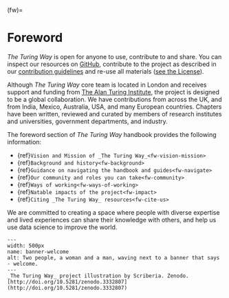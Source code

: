 (fw)=
# Foreword

_The Turing Way_ is open for anyone to use, contribute to and share. 
You can inspect our resources on [GitHub](https://github.com/alan-turing-institute/the-turing-way), contribute to the project as described in our [contribution guidelines](https://github.com/alan-turing-institute/the-turing-way/blob/master/CONTRIBUTING.md) and re-use all materials ([see the License](https://github.com/alan-turing-institute/the-turing-way/blob/master/LICENSE.md)).

Although _The Turing Way_ core team is located in London and receives support and funding from [The Alan Turing Institute](https://www.turing.ac.uk/), the project is designed to be a global collaboration.
We have contributions from across the UK, and from India, Mexico, Australia, USA, and many European countries.
Chapters have been written, reviewed and curated by members of research institutes and universities, government departments, and industry.

The foreword section of _The Turing Way_ handbook provides the following information:

- {ref}`Vision and Mission of _The Turing Way_<fw-vision-mission>` 
- {ref}`Background and history<fw-background>`
- {ref}`Guidance on navigating the handbook and guides<fw-navigate>`
- {ref}`Our community and roles you can take<fw-community>`
- {ref}`Ways of working<fw-ways-of-working>`
- {ref}`Natable impacts of the project<fw-impact>`
- {ref}`Citing _The Turing Way_ resources<fw-cite-us>`

We are committed to creating a space where people with diverse expertise and lived experiences can share their knowledge with others, and help us use data science to improve the world.

```{figure} ../figures/banner-welcome.jpg
---
width: 500px
name: banner-welcome
alt: Two people, a woman and a man, waving next to a banner that says - welcome.
---
_The Turing Way_ project illustration by Scriberia. Zenodo. [http://doi.org/10.5281/zenodo.3332807](http://doi.org/10.5281/zenodo.3332807)
```
